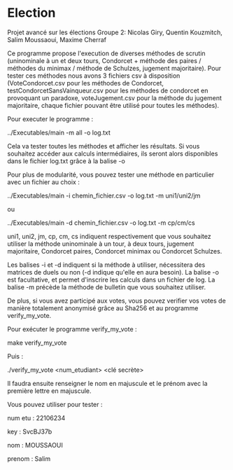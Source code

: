 # Election
Projet avancé sur les élections
Groupe 2: Nicolas Giry, Quentin Kouzmitch, Salim Moussaoui, Maxime Cherraf

Ce programme propose l'execution de diverses méthodes de scrutin (uninominale à un et deux tours, Condorcet + méthode des paires / méthodes du minimax / méthode de Schulzes, jugement majoritaire).
Pour tester ces méthodes nous avons 3 fichiers csv à disposition (VoteCondorcet.csv pour les méthodes de Condorcet, testCondorcetSansVainqueur.csv pour les méthodes de condorcet en provoquant un paradoxe, voteJugement.csv pour la méthode du jugement majoritaire, chaque fichier pouvant être utilisé pour toutes les méthodes).

Pour executer le programme :

../Executables/main -m all -o log.txt

Cela va tester toutes les méthodes et afficher les résultats.
Si vous souhaitez accéder aux calculs intermédiaires, ils seront alors disponibles dans le fichier log.txt grâce à la balise -o 

Pour plus de modularité, vous pouvez tester une méthode en particulier avec un fichier au choix :

../Executables/main -i chemin_fichier.csv -o log.txt -m uni1/uni2/jm

ou 

../Executables/main -d chemin_fichier.csv -o log.txt -m cp/cm/cs

uni1, uni2, jm, cp, cm, cs indiquent respectivement que vous souhaitez utiliser la méthode uninominale à un tour, à deux tours, jugement majoritaire, Condorcet paires, Condorcet minimax ou Condorcet Schulzes.

Les balises -i et -d indiquent si la méthode à utiliser, nécessitera des matrices de duels ou non (-d indique qu'elle en aura besoin).
La balise -o est facultative, et permet d'inscrire les calculs dans un fichier de log.
La balise -m précède la méthode de bulletin que vous souhaitez utiliser.

De plus, si vous avez participé aux votes, vous pouvez verifier vos votes de manière totalement anonymisé grâce au Sha256 et au programme verify_my_vote.

Pour exécuter le programme verify_my_vote :

make verify_my_vote

Puis : 

./verify_my_vote <num_etudiant> <clé secrète>

Il faudra ensuite renseigner le nom en majuscule et le prénom avec la première lettre en majuscule.

Vous pouvez utiliser pour tester : 

num etu : 22106234

key : SvcBJ37b

nom : MOUSSAOUI

prenom : Salim
